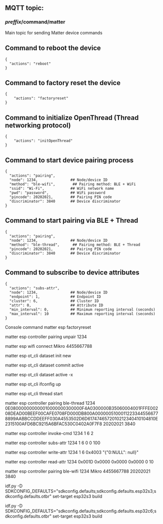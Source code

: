 ## MQTT topic:

### _preffix_/command/matter

Main topic for sending Matter device commands

## Command to reboot the device

```
{
  "actions": "reboot"
}
```

## Command to factory reset the device

```
{
    "actions": "factoryreset"
}
```

## Command to initialize OpenThread (Thread networking protocol)

```
{
    "actions": "initOpenThread"
}
```

## Command to start device pairing process

```
{
  "actions": "pairing",
  "node": 1234,               ## Node/device ID
  "method": "ble-wifi",        ## Pairing method: BLE + WiFi
  "ssid": "Wi-Fi",            ## WiFi network name
  "pwd": "password",          ## WiFi password
  "pincode": 20202021,        ## Pairing PIN code
  "discriminator": 3840       ## Device discriminator
}
```

## Command to start pairing via BLE + Thread

```
{
  "actions": "pairing",
  "node": 1234,               ## Node/device ID
  "method": "ble-thread",      ## Pairing method: BLE + Thread
  "pincode": 20202021,        ## Pairing PIN code
  "discriminator": 3840       ## Device discriminator
}
```

## Command to subscribe to device attributes

```
{
  "actions": "subs-attr",
  "node": 1234,               ## Node/device ID
  "endpoint": 1,              ## Endpoint ID
  "cluster": 6,               ## Cluster ID
  "attr": 0,                  ## Attribute ID
  "min_interval": 0,          ## Minimum reporting interval (seconds)
  "max_interval": 10          ## Maximum reporting interval (seconds)
}
```

Console command
matter esp factoryreset

matter esp controller pairing unpair 1234

matter esp wifi connect Mikro 4455667788

matter esp ot_cli dataset init new

matter esp ot_cli dataset commit active

matter esp ot_cli dataset active -x

matter esp ot_cli ifconfig up

matter esp ot_cli thread start

matter esp controller pairing ble-thread 1234 0E080000000000010000000300000F4A0300000B35060004001FFFE00208DEAD00BEEF00CAFE0708FD000DB800A00000051000112233445566778899AABBCCDDEEFF030A4553502D6D6174746572010212340410104810E2315100AFD6BC9215A6BFAC530C0402A0F7F8 20202021 3840

matter esp controller invoke-cmd 1234 1 6 2

matter esp controller subs-attr 1234 1 6 0 0 100

matter esp controller write-attr 1234 1 6 0x4003 "{\"0:NULL\": null}"

matter esp controller read-attr 1234 0x001D 0x0000 0x0000 0x0000 0 10

matter esp controller pairing ble-wifi 1234 Mikro 4455667788 20202021 3840

idf.py -D SDKCONFIG_DEFAULTS="sdkconfig.defaults;sdkconfig.defaults.esp32s3;sdkconfig.defaults.otbr" set-target esp32s3 build

idf.py -D SDKCONFIG_DEFAULTS="sdkconfig.defaults;sdkconfig.defaults.esp32c6;sdkconfig.defaults.otbr" set-target esp32s3 build
